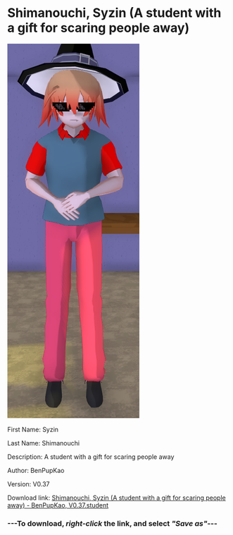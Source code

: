 # Shimanouchi, Syzin (A student with a gift for scaring people away)

<img src = "https://raw.githubusercontent.com/Arbiter1223/Daigaku-Gurashi-Custom-Students/master/Students/Files/Shimanouchi%2C%20Syzin%20(A%20student%20with%20a%20gift%20for%20scaring%20people%20away).png">

First Name: Syzin

Last Name: Shimanouchi

Description: A student with a gift for scaring people away

Author: BenPupKao

Version: V0.37

Download link: <a href="https://raw.githubusercontent.com/Arbiter1223/Daigaku-Gurashi-Custom-Students/master/Students/Files/Shimanouchi%2C%20Syzin%20(A%20student%20with%20a%20gift%20for%20scaring%20people%20away)%20-%20BenPupKao%2C%20V0.37.student">Shimanouchi, Syzin (A student with a gift for scaring people away) - BenPupKao, V0.37.student</a>

### ---**To download, _right-click_ the link, and select _"Save as"_**---

